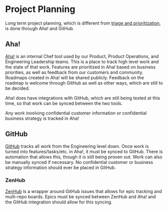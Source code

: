 # Project Planning

Long term project planning, which is different from [triage and prioritization](../communication/triage.md), is done through Aha! and GitHub.

## Aha!

[Aha!](https://www.aha.io/) is an internal Chef tool used by our Product, Product Operations, and Engineering Leadership teams. This is a place to track high level work and the state of that work. Features are prioritized in Aha! based on business priorities, as well as feedback from our customers and community. Roadmaps created in Aha! will be shared publicly. Feedback on the roadmap is welcome through GitHub as well as other ways, which are still to be decided.

Aha! does have integrations with GitHub, which are still being tested at this time, so that work can be synced between the two tools.

Any work involving confidential customer information or confidential business strategy is tracked in Aha!

## GitHub

[GitHub](http://www.github.com) tracks all work from the Engineering level down. Once work is turned into features/tasks/etc. in Aha!, it must be synced to GitHub. There is automation that allows this, though it is still being proven out. Work can also be manually synced if necessary. No confidential customer or business strategy information should ever be placed in GitHub.

### ZenHub

[ZenHub](https://www.zenhub.com/) is a wrapper around GitHub issues that allows for epic tracking and multi-repo boards. Epics must be synced between ZenHub and Aha! and the GitHub integration should allow for this syncing.
